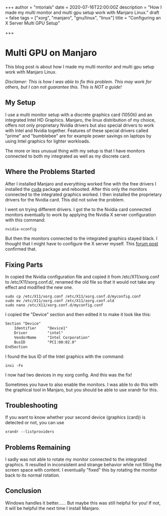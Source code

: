 +++
author = "mtorials"
date = 2020-07-16T22:00:00Z
description = "How I made my multi monitor and multi gpu setup work with Manjaro Linux."
draft = false
tags = ["xorg", "manjaro", "gnu/linux", "linux"]
title = "Configuring an X Server Multi GPU Setup"

+++
# Multi GPU on Manjaro

This blog post is about how I made my multi monitor and multi gpu setup work with Manjaro Linux.

_Disclamer: This is how I was able to fix this problem. This may work for others, but I can not guarantee this. This is NOT a guide!_

## My Setup

I use a multi monitor setup with a discrete graphics card (1050ti) and an integrated Intel HD Graphics. Manjaro, the linux distribution of my choice, offers not only proprietary Nvidia drivers but also special drivers to work with Intel and Nvidia together. Features of these special drivers called "prime" and "bumblebee" are for example power savings on laptops by using Intel graphics for lighter workloads.

The more or less unusual thing with my setup is that I have monitors connected to both my integrated as well as my discrete card.

## Where the Problems Started

After I installed Manjaro and everything worked fine with the free drivers I installed the [cuda](https://en.wikipedia.org/wiki/CUDA) package and rebooted. After this only the monitors connected to the integrated graphics worked. I then installed the proprietary drivers for the Nvidia card. This did not solve the problem.

I went on trying different drivers. I got the to the Nvidia card connected monitors eventually to work by applying the Nvidia X server configuration with this command:

```sh
nvidia-xconfig
```

But then the monitors connected to the integrated graphics stayed black. I thought that I might have to configure the X server myself. This [forum post](https://forum.manjaro.org/t/how-to-add-a-second-monitor-connected-to-the-integrated-graphics-card-not-the-dedicated-one/107158) confirmed that.

## Fixing Parts

In copied the Nvidia configuration file and copied it from /etc/X11/xorg.conf to /etc/X11/xorg.conf.d/, renamed the old file so that it would not take any effect and modified the new one.

    sudo cp /etc/X11/xorg.conf /etc/X11/xorg.conf.d/myconfig.conf
    sudo mv /etc/X11/xorg.conf /etc/X11/xorg.conf.old
    sudo nano /etc/X11/xorg.conf.d/myconfig.conf

I copied the "Device" section and then edited it to make it look like this:

```txt
Section "Device"
    Identifier     "Device1"
    Driver         "intel"
    VendorName     "Intel Corporation"
    BusID          "PCI:00:02.0"
EndSection
```

I found the bus ID of the Intel graphics with the command:

    inxi -Fx

I now had two devices in my xorg config. And this was the fix!

Sometimes you have to also enable the monitors. I was able to do this with the graphical tool in Manjaro, but you should be able to use xrandr for this.

## Troubleshooting

If you want to know whether your second device (graphics (card)) is detected or not, you can use

```txt
xrandr --listproviders
```

## Problems Remaining

I sadly was not able to rotate my monitor connected to the integrated graphics. It resulted in inconsistent and strange behavior while not filling the screen space with content. I eventually "fixed" this by rotating the monitor back to its normal rotation.

## Conclusion

Windows handles it better...... But maybe this was still helpful for you! If not, it will be helpful the next time I install Manjaro.
